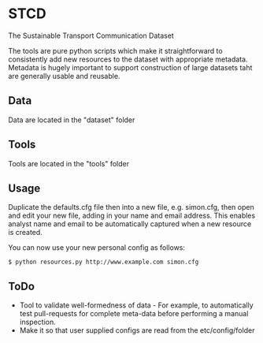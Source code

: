 # STCD
The Sustainable Transport Communication Dataset

The tools are pure python scripts which make it straightforward to consistently add new resources to the dataset with appropriate metadata. Metadata is hugely important to support construction of large datasets taht are generally usable and reusable.

## Data
Data are located in the "dataset" folder


## Tools
Tools are located in the "tools" folder

## Usage
Duplicate the defaults.cfg file then into a new file, e.g. simon.cfg, then open and edit your new file, adding in your name and email address. This enables analyst name and email to be automatically captured when a new resource is created.

You can now use your new personal config as follows:

```
$ python resources.py http://www.example.com simon.cfg
```


## ToDo

* Tool to validate well-formedness of data - For example, to automatically test pull-requests for complete meta-data before performing a manual inspection.
* Make it so that user supplied configs are read from the etc/config/folder

